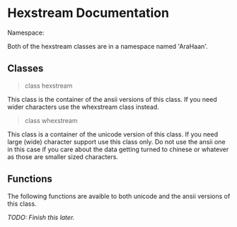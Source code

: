 # Hexstream Documentation

Namespace:

Both of the hexstream classes are in a namespace named 'AraHaan'.

## Classes

> class hexstream

This class is the container of the ansii versions of this class. If you need wider characters use the whexstream class instead.

> class whexstream

This class is a container of the unicode version of this class. If you need large (wide) character support use this class only. Do not use the ansii one in this case if you care about the data getting turned to chinese or whatever as those are smaller sized characters.

## Functions

The following functions are avaible to both unicode and the ansii versions of this class.

*TODO: Finish this later.*

